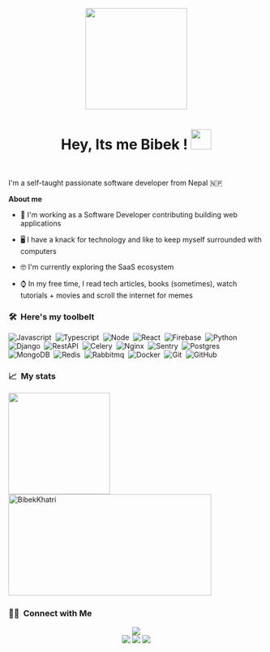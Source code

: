 
<p align="center"><img src="https://media.tenor.com/2uyENRmiUt0AAAAC/coding.gif" width="200"/></p>
<h1 align="center">Hey, Its me Bibek ! <img src="https://media.giphy.com/media/hvRJCLFzcasrR4ia7z/giphy.gif" width="40"></h1>
<br />

I'm a self-taught passionate software developer from Nepal 🇳🇵


**About me**

- 💼 I'm working as a Software Developer contributing building web applications

- 🖥️ I have a knack for technology and like to keep myself surrounded with computers

- 🤓 I'm currently exploring the SaaS ecosystem

- ⌚ In my free time, I read tech articles, books (sometimes), watch tutorials + movies and scroll the internet for memes

### 🛠 &nbsp;Here's my toolbelt


![Javascript](https://img.shields.io/badge/-Javascript-white?style=for-the-badge&logo=javascript&logoColor=yellow)&nbsp;
![Typescript](https://img.shields.io/badge/-Typescript-white?style=for-the-badge&logo=typescript)&nbsp;
![Node](https://img.shields.io/badge/-Node-white?style=for-the-badge&logo=node.js)&nbsp;
![React](https://img.shields.io/badge/-React-white?style=for-the-badge&logo=react)&nbsp;
![Firebase](https://img.shields.io/badge/-Firebase-white?style=for-the-badge&logo=firebase&logoColor=yellow)&nbsp;
![Python](https://img.shields.io/badge/-Python-white?style=for-the-badge&logo=python)&nbsp;
![Django](https://img.shields.io/badge/-Django-white?style=for-the-badge&logo=django&logoColor=092E20)&nbsp;
![RestAPI](https://img.shields.io/badge/-REST-white?style=for-the-badge&logo=rest&logoColor=092E20)&nbsp;
![Celery](https://img.shields.io/badge/-Celery-white?style=for-the-badge&logo=celery&logoColor=green)&nbsp;
![Nginx](https://img.shields.io/badge/-Nginx-white?style=for-the-badge&logo=nginx&logoColor=success)&nbsp;
![Sentry](https://img.shields.io/badge/-Sentry-white?style=for-the-badge&logo=sentry&logoColor=ff69b4)&nbsp;
![Postgres](https://img.shields.io/badge/-Postgres-white?style=for-the-badge&logo=postgresql)&nbsp;
![MongoDB](https://img.shields.io/badge/-Mongo-white?style=for-the-badge&logo=mongodb)&nbsp;
![Redis](https://img.shields.io/badge/-Redis-white?style=for-the-badge&logo=redis)&nbsp;
![Rabbitmq](https://img.shields.io/badge/-Rabbitmq-white?style=for-the-badge&logo=rabbitmq)&nbsp;
![Docker](https://img.shields.io/badge/-Docker-white?style=for-the-badge&logo=docker)&nbsp;
![Git](https://img.shields.io/badge/-Git-white?style=for-the-badge&logo=git)&nbsp;
![GitHub](https://img.shields.io/badge/-GitHub-white?style=for-the-badge&logo=github&logoColor=1572B6)&nbsp;

### 📈 &nbsp;My stats


<div><img height="200em"  width="400em" src="https://github-readme-stats-eight-theta.vercel.app/api?username=bibekme&show_icons=true&theme=dark&include_all_commits=true&count_private=true"/>
<img height="200em" width="400em" src="https://github-readme-streak-stats.herokuapp.com/?user=bibekme&theme=dark" alt="BibekKhatri" />
  </div>

### 🤝🏻 &nbsp;Connect with Me

<p align="center">
<a target="_blank" href="https://bibekkhatri.com.np/"><img src="https://img.shields.io/badge/-bibekkhatri.com.np-3423A6?style=for-the-badge&logo=Google-Chrome&logoColor=white"/></a><br>
<a target="_blank" href="https://www.linkedin.com/in/bibekme/"><img src="https://img.shields.io/badge/-Bibek Khatri-0077B5?style=for-the-badge&logo=Linkedin&logoColor=white"/></a>
<a target="_blank" href="mailto:bibekkhatri291@gmail.com"><img src="https://img.shields.io/badge/-bibekkhatri291@gmail.com-D14836?style=for-the-badge&logo=Gmail&logoColor=white"/></a>
<a target="_blank" href="https://www.twitter.com/_bibekkhatri"><img src="https://img.shields.io/badge/-_bibekkhatri-informational?style=for-the-badge&logo=Twitter&logoColor=white"/></a>
</p>
